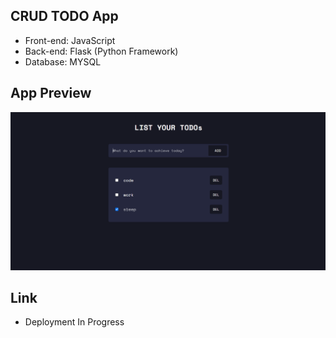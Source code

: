 ## CRUD TODO App

- Front-end: JavaScript
- Back-end: Flask (Python Framework)
- Database: MYSQL

## App Preview

![](./todo-app-preview.png)

## Link

- Deployment In Progress